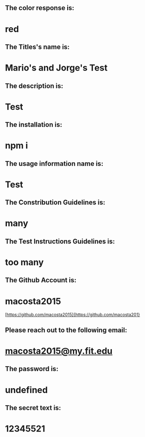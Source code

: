 
## The color response is:
# red

## The Titles's name is:
# Mario's and Jorge's Test

## The description is:
# Test

## The installation is:
# npm i 

## The usage information name is:
# Test

## The Constribution Guidelines is:
# many

## The Test Instructions Guidelines is:
# too many

## The Github Account is:
# macosta2015
[https://github.com/macosta2015]{https://github.com/macosta201}

## Please reach out to the following email:
# macosta2015@my.fit.edu

## The password is:
# undefined

## The secret text is:
# 12345521

